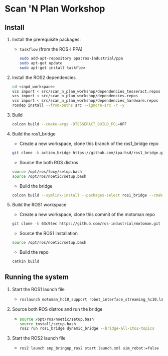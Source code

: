 # Scan 'N Plan Workshop

## Install

1. Install the prerequisite packages:
    - `taskflow` (from the ROS-I PPA)
      ```bash
      sudo add-apt-repository ppa:ros-industrial/ppa
      sudo apt-get update
      sudo apt-get install taskflow
        ```

1. Install the ROS2 dependencies
    ```bash
    cd <snpd_workspace>
    vcs import < src/scan_n_plan_workshop/dependencies_tesseract.repos
    vcs import < src/scan_n_plan_workshop/dependencies.repos
    vcs import < src/scan_n_plan_workshop/dependencies_hardware.repos
    rosdep install --from-paths src --ignore-src -r -y
    ```

1. Build
    ```bash
    colcon build --cmake-args -DTESSERACT_BUILD_FCL=OFF
    ```

1. Build the ros1_bridge
    - Create a new workspace, clone this branch of the ros1_bridge repo
    ```bash
    git clone -b action_bridge https://github.com/ipa-hsd/ros1_bridge.git
    ```
    - Source the both ROS distros
    ```bash
    source /opt/ros/foxy/setup.bash
    source /opt/ros/noetic/setup.bash
    ```
    - Build the bridge
    ```bash
    colcon build --symlink-install --packages-select ros1_bridge --cmake-force-configure
    ```

1. Build the ROS1 workspace
    - Create a new workspace, clone this commit of the motoman repo
    ```bash
    git clone -b 63c94ec https://github.com/ros-industrial/motoman.git
    ```
    - Source the ROS1 installation
    ```bash
    source /opt/ros/noetic/setup.bash
    ```
    - Build the repo
    ```bash
    catkin build
    ```

## Running the system

1. Start the ROS1 launch file
    - ```bash
      roslaunch motoman_hc10_support robot_interface_streaming_hc10.launch robot_ip:=192.168.1.31 controller:=yrc1000
        ```
1. Source both ROS distros and run the bridge
    - ```bash
      source /opt/ros/noetic/setup.bash
      source install/setup.bash
      ros2 run ros1_bridge dynamic_bridge --bridge-all-1to2-topics
        ```
1. Start the ROS2 launch file
    - ```bash
      ros2 launch snp_bringup_ros2 start.launch.xml sim_robot:=false
        ```
